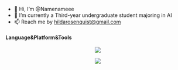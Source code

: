 - 👋 Hi, I’m @Namenameee
- 🌱 I’m currently a Third-year undergraduate student majoring in AI
- 📫 Reach me by hildarosenquist@gmail.com

#### Language&Platform&Tools
<p align="center">
    <img src="https://skillicons.dev/icons?i=py,pytorch,cpp,md,latex,raspberrypi" />
</p>  
<p align="center">
    <img src="https://skillicons.dev/icons?i=linux,vscode,docker,git,visualstudio,github,cmake" />
</p> 

<div align='center'>
